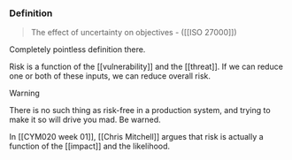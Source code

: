 ### Definition
>The effect of uncertainty on objectives 
>\- ([[ISO 27000]])

Completely pointless definition there.

Risk is a function of the [[vulnerability]] and the [[threat]]. If we can reduce one or both of these inputs, we can reduce overall risk.

>[!warning]
>There is no such thing as risk-free in a production system, and trying to make it so will drive you mad. Be warned.

In [[CYM020 week 01]], [[Chris Mitchell]] argues that risk is actually a function of the [[impact]] and the likelihood. 